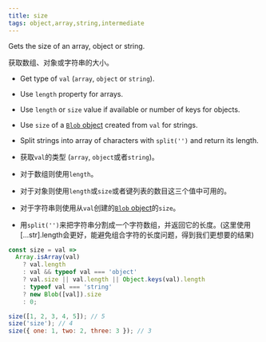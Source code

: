```yaml
---
title: size
tags: object,array,string,intermediate
---
```


Gets the size of an array, object or string.

获取数组、对象或字符串的大小。

- Get type of `val` (`array`, `object` or `string`).
- Use `length` property for arrays.
- Use `length` or `size` value if available or number of keys for objects.
- Use `size` of a [`Blob` object](https://developer.mozilla.org/en-US/docs/Web/API/Blob) created from `val` for strings.
- Split strings into array of characters with `split('')` and return its length.

- 获取`val`的类型 (`array`, `object`或者`string`)。
- 对于数组则使用`length`。
- 对于对象则使用`length`或`size`或者键列表的数目这三个值中可用的。
- 对于字符串则使用从`val`创建的[`Blob` object](https://developer.mozilla.org/en-US/docs/Web/API/Blob)的`size`。
- 用`split('')`来把字符串分割成一个字符数组，并返回它的长度。(这里使用[...str].length会更好，能避免组合字符的长度问题，得到我们更想要的结果)

```js
const size = val =>
  Array.isArray(val)
    ? val.length
    : val && typeof val === 'object'
    ? val.size || val.length || Object.keys(val).length
    : typeof val === 'string'
    ? new Blob([val]).size
    : 0;
```

```js
size([1, 2, 3, 4, 5]); // 5
size('size'); // 4
size({ one: 1, two: 2, three: 3 }); // 3
```
